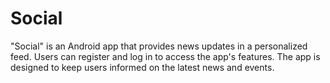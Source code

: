 # Social
"Social" is an Android app that provides news updates in a personalized feed. Users can register and log in to access the app's features. The app is designed to keep users informed on the latest news and events.
